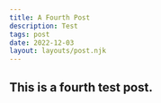 ```yaml
---
title: A Fourth Post
description: Test
tags: post
date: 2022-12-03
layout: layouts/post.njk
---
```

<section>
    <h2>This is a fourth test post.</h2>
</section>

